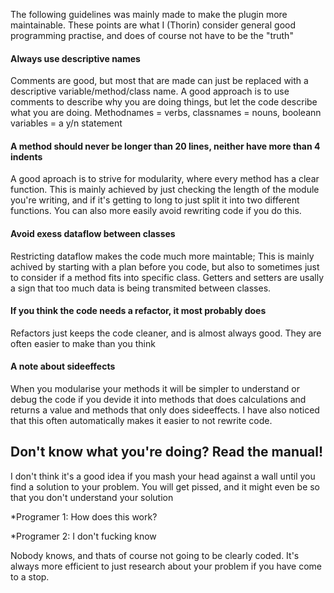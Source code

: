 The following guidelines was mainly made to make the plugin more maintainable. These points are what I (Thorin) consider general good programming practise, and does of course not have to be the "truth"

#### Always use descriptive names
Comments are good, but most that are made can just be replaced with a descriptive variable/method/class name. A good approach is to use comments to describe why you are doing things, but let the code describe what you are doing.
Methodnames = verbs, classnames = nouns, booleann variables = a y/n statement
#### A method should never be longer than 20 lines, neither have more than 4 indents
A good aproach is to strive for modularity, where every method has a clear function. This is mainly achieved by just checking the length of the module you're writing, and if it's getting to long to just split it into two different functions. You can also more easily avoid rewriting code if you do this.
#### Avoid exess dataflow between classes
Restricting dataflow makes the code much more maintable; This is mainly achived by starting with a plan before you code, but also to sometimes just to consider if a method fits into specific class. Getters and setters are usally a sign that too much data is being transmited between classes.
#### If you think the code needs a refactor, it most probably does
Refactors just keeps the code cleaner, and is almost always good. They are often easier to make than you think
#### A note about sideeffects
When you modularise your methods it will be simpler to understand or debug the code if you devide it into methods that does calculations and returns a value and methods that only does sideeffects. I have also noticed that this often automatically makes it easier to not rewrite code.
## Don't know what you're doing? Read the manual!
I don't think it's a good idea if you mash your head against a wall until you find a solution to your problem. You will get pissed, and it might even be so that you don't understand your solution

*Programer 1: How does this work?

*Programer 2: I don't fucking know

Nobody knows, and thats of course not going to be clearly coded. It's always more efficient to just research about your problem if you have come to a stop.
